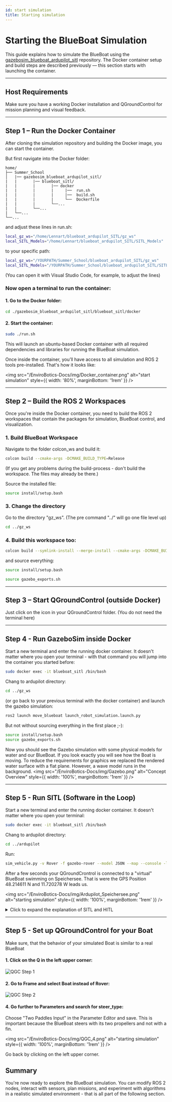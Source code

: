 ```yaml
---
id: start simulation
title: Starting simulation
---
```


# Starting the BlueBoat Simulation

This guide explains how to simulate the BlueBoat using the [gazebosim_blueboat_ardupilot_sitl](https://github.com/tum-erl/gazebosim_blueboat_ardupilot_sitl) repository. The Docker container setup and build steps are described previously — this section starts with launching the container.

---

## Host Requirements

Make sure you have a working Docker installation and QGroundControl for mission planning and visual feedback.

---

## Step 1 – Run the Docker Container

After cloning the simulation repository and building the Docker image, you can start the container.


But first navigate into the Docker folder:

```text {6}
home/
├── Summer_School
│   |── gazebosim_blueboat_ardupilot_sitl/
|   |       |── blueboat_sitl/
|   |       |       |── docker
|   |       |       |     |──  run.sh
|   |       |       |     |──  build.sh
|   |       |       |     └──  Dockerfile
|   |       |       └──...
|   |       └──...
|   └──...  
└──...
```
and adjust these lines in run.sh:
```bash
local_gz_ws="/home/Lennart/blueboat_ardupilot_SITL/gz_ws"
local_SITL_Models="/home/Lennart/blueboat_ardupilot_SITL/SITL_Models"
```
to your specific path:
```bash
local_gz_ws="/YOURPATH/Summer_School/blueboat_ardupilot_SITL/gz_ws"
local_SITL_Models="/YOURPATH/Summer_School/blueboat_ardupilot_SITL/SITL_Models"
```
(You can open it with Visual Studio Code, for example, to adjust the lines)

### Now open a terminal to run the container:
#### 1. Go to the Docker folder:
```bash
cd ./gazebosim_blueboat_ardupilot_sitl/blueboat_sitl/docker
```
#### 2. Start the container:
```bash
sudo ./run.sh
```

This will launch an ubuntu-based Docker container with all required dependencies and libraries for running the BlueBoat simulation.

Once inside the container, you’ll have access to all simulation and ROS 2 tools pre-installed. That's how it looks like:


<img src="/EnviroBotics-Docs/img/Docker_container.png" alt="start simulation" style={{ width: '80%', marginBottom: '1rem' }} />


---

## Step 2 – Build the ROS 2 Workspaces

Once you're inside the Docker container, you need to build the ROS 2 workspaces that contain the packages for simulation, BlueBoat control, and visualization.


### 1. Build BlueBoat Workspace

Navigate to the folder colcon_ws and build it: 

```bash
colcon build --cmake-args -DCMAKE_BUILD_TYPE=Release
```
(If you get any problems during the build-process - don't build the workspace. The files may already be there.)

Source the installed file:
```bash
source install/setup.bash
```

### 3. Change the directory
Go to the directory "gz_ws". (The pre command "../" will go one file level up)
```bash
cd ../gz_ws
```
### 4. Build this workspace too:
```bash
colcon build --symlink-install --merge-install --cmake-args -DCMAKE_BUILD_TYPE=RelWithDebInfo -DBUILD_TESTING=ON -DCMAKE_CXX_STANDARD=17
```
and source everything:

```bash
source install/setup.bash

source gazebo_exports.sh
```

---

## Step 3 – Start QGroundControl (outside Docker)

Just click on the icon in your QGroundControl folder. (You do not need the terminal here)

---

## Step 4 - Run GazeboSim inside Docker
Start a new terminal and enter the running docker container. It doesn't matter where you open your terminal - with that command you will jump into the container you started before: 
```bash
sudo docker exec -it blueboat_sitl /bin/bash
```
Chang to ardupilot directory:
```bash
cd ../gz_ws
```
(or go back to your previous terminal with the docker container) and launch the gazebo simulation:
```bash
ros2 launch move_blueboat launch_robot_simulation.launch.py
```
But not without sourcing everything in the first place ;-):
```bash
source install/setup.bash
source gazebo_exports.sh
```

Now you should see the Gazebo simulation with some physical models for water and our BlueBoat. If you look exactly you will see how the Boat is moving. To reduce the requirements for graphics we replaced the rendered water surface with a flat plane. However, a wave model runs in the background.
<img src="/EnviroBotics-Docs/img/Gazebo.png" alt="Concept Overview" style={{ width: '100%', marginBottom: '1rem' }} />

---

## Step 5 - Run SITL (Software in the Loop)

Start a new terminal and enter the running docker container. It doesn't matter where you open your terminal: 
```bash
sudo docker exec -it blueboat_sitl /bin/bash
```
Chang to ardupilot directory:
```bash
cd ../ardupilot
```
Run:
```bash
sim_vehicle.py -v Rover -f gazebo-rover --model JSON --map --console -l 48.214611,11.720278,0,0
```
After a few seconds your QGroundCrontrol is connected to a "virtual" BlueBoat swimming on Speichersee. That is were the GPS Position 48.214611 N and 11.720278 W leads us.

<img src="/EnviroBotics-Docs/img/Ardupilot_Speichersee.png" alt="starting simulation" style={{ width: '100%', marginBottom: '1rem' }} />


<details>

<summary>Click to expand the explanation of SITL and HITL</summary>

Software-in-the-Loop (SITL)

**SITL** stands for Software in the Loop. It allows you to run the full autopilot software (e.g. ArduPilot) on your PC, without any physical hardware involved. The software behaves as if it were running on a real flight controller. Instead of receiving sensor data from real IMUs or GPS, it receives simulated sensor data (e.g. from Gazebo). Instead of sending real motor signals, it sends them to the simulated motors.

Benefits of SITL:

- No hardware needed — fast and easy testing
- Safer than real-world testing
- Reproducible and scriptable
- Ideal for early development

In SITL, you can test complete missions and control strategies — just like in the real system — but from your laptop.

---

Hardware-in-the-Loop (HITL) - just for your information

**HITL** stands for Hardware in the Loop. Here, the real autopilot hardware (e.g. a Pixhawk) is used, but connected to a simulated environment.
The physical flight controller receives simulated sensor data. The motor outputs are processed as if they were sent to real actuators — but are intercepted by the simulation.

Benefits of HITL:

- Tests real hardware behavior
- Helps identify hardware-related issues (e.g. timing, I/O)
- Great final step before deploying in the real world


</details>

---

## Step 5 - Set up QGroundControl for your Boat

Make sure, that the behavior of your simulated Boat is similar to a real BlueBoat  


<div style={{ display: 'flex', gap: '1rem', justifyContent: 'space-between', flexWrap: 'wrap' }}>

  <div style={{ flex: '1 1 48%' }}>
    <h4>1. Click on the Q in the left upper corner:</h4>
    <img src="/EnviroBotics-Docs/img/QGC_1.png" alt="QGC Step 1" style={{ width: '100%', borderRadius: '8px' }} />
  </div>

  <div style={{ flex: '1 1 48%' }}>
    <h4>2. Go to Frame and select Boat instead of Rover:</h4>
    <img src="/EnviroBotics-Docs/img/QGC_3.png"  alt="QGC Step 2" style={{ width: '100%', borderRadius: '8px' }} />
  </div>

</div>


#### 4. Go further to Parameters and search for steer_type:
Choose "Two Paddles Input" in the Parameter Editor and save. This is important because the BlueBoat steers with its two propellers and not with a fin. 

<img src="/EnviroBotics-Docs/img/QGC_4.png" alt="starting simulation" style={{ width: '100%', marginBottom: '1rem' }} />

Go back by clicking on the left upper corner.

## Summary

You're now ready to explore the BlueBoat simulation. You can modify ROS 2 nodes, interact with sensors, plan missions, and experiment with algorithms in a realistic simulated environment - that is all part of the following section.